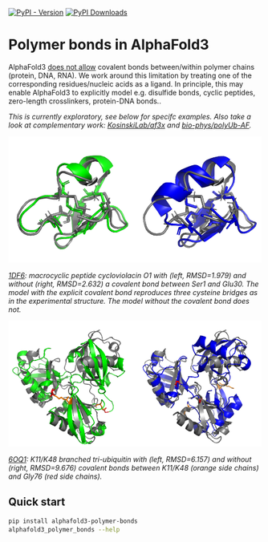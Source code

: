 [![PyPI - Version](https://img.shields.io/pypi/v/alphafold3-polymer-bonds)](https://pypi.org/project/alphafold3-polymer-bonds/)
[![PyPI Downloads](https://static.pepy.tech/personalized-badge/alphafold3-polymer-bonds?period=total&units=INTERNATIONAL_SYSTEM&left_color=BLACK&right_color=GREEN&left_text=downloads)](https://pepy.tech/projects/alphafold3-polymer-bonds)

# Polymer bonds in AlphaFold3
AlphaFold3
[does not allow](https://github.com/google-deepmind/alphafold3/blob/main/docs/input.md#bonds)
covalent bonds between/within polymer chains (protein, DNA, RNA).
We work around this limitation by treating one of the corresponding residues/nucleic acids as a ligand.
In principle, this may enable AlphaFold3 to explicitly model e.g. disulfide bonds, cyclic peptides, zero-length crosslinkers, protein-DNA bonds..

*This is currently exploratory, see below for specifc examples. Also take a look at complementary work:
[KosinskiLab/af3x](https://github.com/KosinskiLab/af3x)
and
[bio-phys/polyUb-AF](https://github.com/bio-phys/polyUb-AF).*

![1DF6](https://raw.githubusercontent.com/jurgjn/alphafold3-polymer-bonds/main/examples/visualise/1DF6.png)

*[1DF6](https://www.rcsb.org/structure/1DF6): macrocyclic peptide cycloviolacin O1 with (left, RMSD=1.979) and without (right, RMSD=2.632) a covalent bond between Ser1 and Glu30. The model with the explicit covalent bond reproduces three cysteine bridges as in the experimental structure. The model without the covalent bond does not.*

![6OQ1](https://raw.githubusercontent.com/jurgjn/alphafold3-polymer-bonds/main/examples/visualise/6OQ1.png)

*[6OQ1](https://www.rcsb.org/structure/6OQ1): K11/K48 branched tri-ubiquitin with (left, RMSD=6.157) and without (right, RMSD=9.676) covalent bonds between K11/K48 (orange side chains) and Gly76 (red side chains).*

## Quick start
```bash
pip install alphafold3-polymer-bonds
alphafold3_polymer_bonds --help
```
